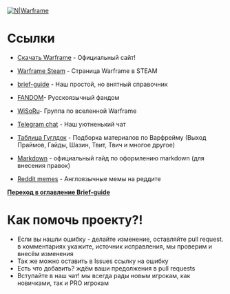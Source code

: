 [![N|Warframe](http://n9e5v4d8.ssl.hwcdn.net/images/longlanding/logo.svg)](https://www.warframe.com/ru/signup?referrerId=515831f11a4d80bc69000028)


# Ссылки
* [Скачать Warframe] - Официальный сайт!
* [Warframe Steam] - Страница Warframe в STEAM
* [brief-guide] - Наш простой, но внятный справочник
* [FANDOM]- Русскоязычный фандом
* [WiSoRu]- Группа по вселенной Warframe
* [Telegram chat] - Наш уютненький чат
* [Таблица Гуглдок] - Подборка материалов по Варфрейму (Выход Праймов, Гайды, Шазин, Твит, Твич и многое другое)
* [Markdown] - официальный гайд по оформлению markdown (для внесения правок)
* [Reddit memes] - Англоязычные мемы на реддите

  
   [Скачать Warframe]: <https://warframe.com>
   [Warframe Steam]: <https://store.steampowered.com/app/230410/Warframe/>
   [brief-guide]: <https://warframe-brief-guide.readthedocs.io>
   [FANDOM]: <https://warframe.fandom.com/ru/wiki/%D0%97%D0%B0%D0%B3%D0%BB%D0%B0%D0%B2%D0%BD%D0%B0%D1%8F_%D1%81%D1%82%D1%80%D0%B0%D0%BD%D0%B8%D1%86%D0%B0>
   [WiSoRu]: <https://vk.com/wisoru>
   [Telegram chat]: <https://t.me/warframe_ru>
   [Таблица Гуглдок]: <https://docs.google.com/spreadsheets/d/1b3pPbsEezDgmMguELT4mD-h_7aFZPVrbcsbGy32j4tU>
   [Markdown]: <https://gist.github.com/Jekins/2bf2d0638163f1294637>
   [Reddit memes]: <https://www.reddit.com/r/memeframe/>

**[Переход в оглавление Brief-guide](index.md)**

# 

# Как помочь проекту?!

  - Если вы нашли ошибку - делайте изменение, оставляйте pull request. в комментариях укажите, источник исправления, мы проверим и внесём изменения
  - Так же можно оставить в Issues ссылку на ошибку
  - Есть что добавить? ждём ваши предолжения в pull requests
  - Вступайте в наш чат! мы всегда рады новым игрокам, как новичками, так и PRO игрокам

